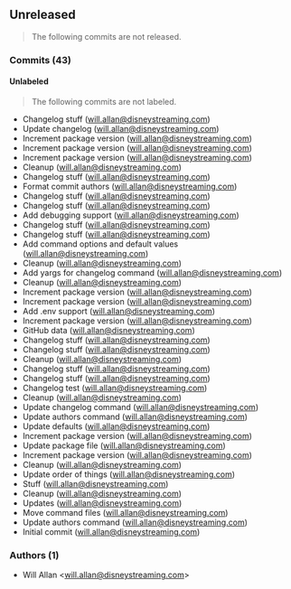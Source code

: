 ## Unreleased
> The following commits are not released.

### Commits (43)

#### Unlabeled
> The following commits are not labeled.

* Changelog stuff (will.allan@disneystreaming.com)
* Update changelog (will.allan@disneystreaming.com)
* Increment package version (will.allan@disneystreaming.com)
* Increment package version (will.allan@disneystreaming.com)
* Increment package version (will.allan@disneystreaming.com)
* Cleanup (will.allan@disneystreaming.com)
* Changelog stuff (will.allan@disneystreaming.com)
* Format commit authors (will.allan@disneystreaming.com)
* Changelog stuff (will.allan@disneystreaming.com)
* Changelog stuff (will.allan@disneystreaming.com)
* Add debugging support (will.allan@disneystreaming.com)
* Changelog stuff (will.allan@disneystreaming.com)
* Changelog stuff (will.allan@disneystreaming.com)
* Add command options and default values (will.allan@disneystreaming.com)
* Cleanup (will.allan@disneystreaming.com)
* Add yargs for changelog command (will.allan@disneystreaming.com)
* Cleanup (will.allan@disneystreaming.com)
* Increment package version (will.allan@disneystreaming.com)
* Increment package version (will.allan@disneystreaming.com)
* Add .env support (will.allan@disneystreaming.com)
* Increment package version (will.allan@disneystreaming.com)
* GitHub data (will.allan@disneystreaming.com)
* Changelog stuff (will.allan@disneystreaming.com)
* Changelog stuff (will.allan@disneystreaming.com)
* Cleanup (will.allan@disneystreaming.com)
* Changelog stuff (will.allan@disneystreaming.com)
* Changelog stuff (will.allan@disneystreaming.com)
* Changelog test (will.allan@disneystreaming.com)
* Cleanup (will.allan@disneystreaming.com)
* Update changelog command (will.allan@disneystreaming.com)
* Update authors command (will.allan@disneystreaming.com)
* Update defaults (will.allan@disneystreaming.com)
* Increment package version (will.allan@disneystreaming.com)
* Update package file (will.allan@disneystreaming.com)
* Increment package version (will.allan@disneystreaming.com)
* Cleanup (will.allan@disneystreaming.com)
* Update order of things (will.allan@disneystreaming.com)
* Stuff (will.allan@disneystreaming.com)
* Cleanup (will.allan@disneystreaming.com)
* Updates (will.allan@disneystreaming.com)
* Move command files (will.allan@disneystreaming.com)
* Update authors command (will.allan@disneystreaming.com)
* Initial commit (will.allan@disneystreaming.com)

### Authors (1)

* Will Allan \<will.allan@disneystreaming.com>
